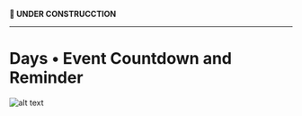 **🚧 UNDER CONSTRUCCTION**

---
# Days • Event Countdown and Reminder

![alt text](https://www.dropbox.com/s/byvimamvzxdi7sl/Days%20-%20Promo.png?dl=1)
